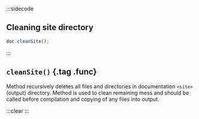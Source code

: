 :::sidecode
## Cleaning site directory

```javascript
doc.cleanSite();
```
:::

## `cleanSite()` {.tag .func}

Method recursively deletes all files and directories in documentation `<site>` (output) directory. Method is used to clean remaining mess and should be called before compilation and copying of any files into output.

:::clear :::